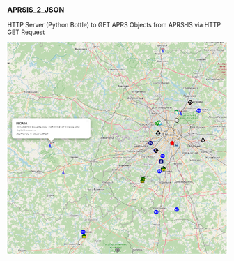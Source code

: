 ### APRSIS_2_JSON

HTTP Server (Python Bottle) to GET APRS Objects from APRS-IS via HTTP GET Request    

<img src="sample.png"/>